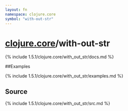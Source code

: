 ```yaml
---
layout: fn
namespace: clojure.core
symbol: "with-out-str"
---
```


# [clojure.core](../)/with-out-str

{% include 1.5.1/clojure.core/with_out_str/docs.md %}

##Examples

{% include 1.5.1/clojure.core/with_out_str/examples.md %}
## Source
{% include 1.5.1/clojure.core/with_out_str/src.md %}

